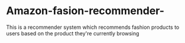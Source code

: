 # Amazon-fasion-recommender-
This is a recommender system which recommends fashion products to users based on the product they're currently browsing
